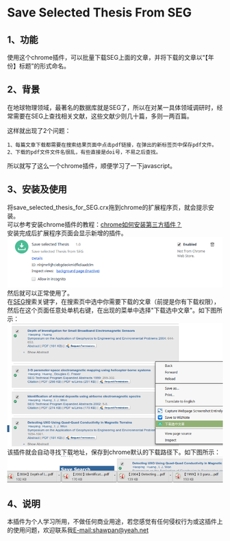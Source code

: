 Save Selected Thesis From SEG
===

1、功能
-----
使用这个chrome插件，可以批量下载SEG上面的文章，并将下载的文章以“【年份】标题”的形式命名。

2、背景
------

在地球物理领域，最著名的数据库就是SEG了，所以在对某一具体领域调研时，经常需要在SEG上查找相关文献，这些文献少则几十篇，多则一两百篇。<br>

这样就出现了2个问题：
        
    1、每篇文章下载都需要在搜索结果页面中点击pdf链接，在弹出的新标签页中保存pdf文件。
    2、下载的pdf文件文件名很乱，有些直接是doi号，不易之后查找。
        
所以就写了这么一个chrome插件，顺便学习了一下javascript。

3、安装及使用
------
将save_selected_thesis_for_SEG.crx拖到chrome的扩展程序页，就会提示安装。<br>
可以参考安装chrome插件的教程：[chrome如何安装第三方插件？](http://jingyan.baidu.com/article/c1465413596be80bfcfc4cfa.html)<br>
安装完成后扩展程序页面会显示新增的插件。
![](./pictures/001.png)<br>
然后就可以正常使用了。<br>
在[SEG](http://library.seg.org)搜索关键字，在搜索页中选中你需要下载的文章（前提是你有下载权限），然后在这个页面任意处单机右键，在出现的菜单中选择"下载选中文章"。如下图所示：
![](./pictures/002.png)<br>
该插件就会自动寻找下载地址，保存到chrome默认的下载路径下。如下图所示：
![](./pictures/003.png)<br>

4、说明
------
本插件为个人学习所用，不做任何商业用途，若您感觉有任何侵权行为或这插件上的使用问题，欢迎联系我<E-mail:shawpan@yeah.net>